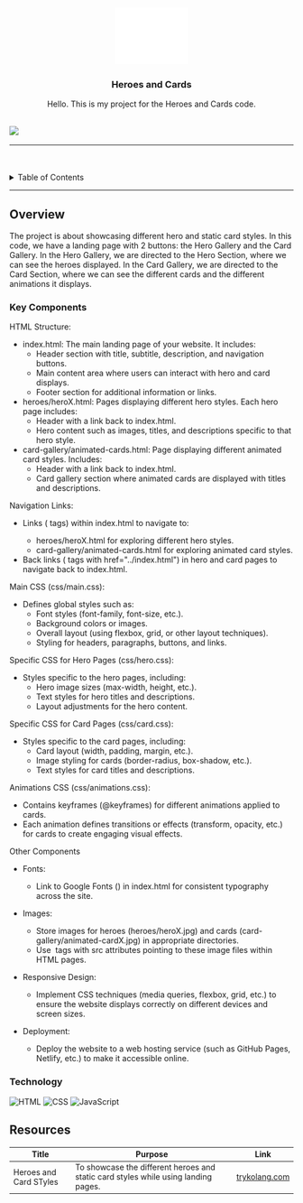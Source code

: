 <a name="readme-top">

<br/>

<br />
<div align="center">
  <a href="https://github.com/JigMenez/">
  <!-- TODO: If you want to add logo or banner you can add it here -->
    <img src="./assets/img/nyebe_white.png" alt="Nyebe" width="130" height="100">
  </a>
<!-- TODO: Change Title to the name of the title of your Project -->
  <h3 align="center">Heroes and Cards</h3>
</div>
<!-- TODO: Make a short description -->
<div align="center">
  Hello. This is my project for the Heroes and Cards code.
</div>

<br />

<!-- TODO: Change the zyx-0314 into your github username  -->
<!-- TODO: Change the WD-Template-Project into the same name of your folder -->
![](https://visit-counter.vercel.app/counter.png?page=JigMenez/WD-Hero-and-Card-Styles)

---

<br />
<br />

<!-- TODO: If you want to add more layers for your readme -->
<details>
  <summary>Table of Contents</summary>
  <ol>
    <li>
      <a href="#overview">Overview</a>
      <ol>
        <li>
          <a href="#key-components">Key Components</a>
        </li>
        <li>
          <a href="#technology">Technology</a>
        </li>
      </ol>
    </li>
    <li>
    <li>
      <a href="#resources">Resources</a>
    </li>
  </ol>
</details>

---

## Overview

<!-- TODO: To be changed -->
<!-- The following are just sample -->
The project is about showcasing different hero and static card styles. In this code, we have a landing page with 2 buttons: the Hero Gallery and the Card Gallery. In the Hero Gallery, we are directed to the Hero Section, where we can see the heroes displayed. In the Card Gallery, we are directed to the Card Section, where we can see the different cards and the different animations it displays.


### Key Components
<!-- TODO: List of Key Components -->
<!-- The following are just sample -->
HTML Structure:

- index.html: The main landing page of your website. It includes:
  - Header section with title, subtitle, description, and navigation buttons.
  - Main content area where users can interact with hero and card displays.
  - Footer section for additional information or links.
- heroes/heroX.html: Pages displaying different hero styles. Each hero page includes:
  - Header with a link back to index.html.
  - Hero content such as images, titles, and descriptions specific to that hero style.
- card-gallery/animated-cards.html: Page displaying different animated card styles. Includes:
  - Header with a link back to index.html.
  - Card gallery section where animated cards are displayed with titles and descriptions.

Navigation Links:

- Links (<a> tags) within index.html to navigate to:
  - heroes/heroX.html for exploring different hero styles.
  - card-gallery/animated-cards.html for exploring animated card styles.
- Back links (<a> tags with href="../index.html") in hero and card pages to navigate back to index.html.

Main CSS (css/main.css):

- Defines global styles such as:
  - Font styles (font-family, font-size, etc.).
  - Background colors or images.
  - Overall layout (using flexbox, grid, or other layout techniques).
  - Styling for headers, paragraphs, buttons, and links.

Specific CSS for Hero Pages (css/hero.css):

- Styles specific to the hero pages, including:
  - Hero image sizes (max-width, height, etc.).
  - Text styles for hero titles and descriptions.
  - Layout adjustments for the hero content.

Specific CSS for Card Pages (css/card.css):

- Styles specific to the card pages, including:
  - Card layout (width, padding, margin, etc.).
  - Image styling for cards (border-radius, box-shadow, etc.).
  - Text styles for card titles and descriptions.

Animations CSS (css/animations.css):

- Contains keyframes (@keyframes) for different animations applied to cards.
- Each animation defines transitions or effects (transform, opacity, etc.) for cards to create engaging visual effects.

Other Components

- Fonts:
  - Link to Google Fonts (<link href="https://fonts.googleapis.com/css2?family=Roboto:wght@400;700&display=swap" rel="stylesheet">) in index.html for consistent typography across the site.

- Images:
  - Store images for heroes (heroes/heroX.jpg) and cards (card-gallery/animated-cardX.jpg) in appropriate directories.
  - Use <img> tags with src attributes pointing to these image files within HTML pages.

- Responsive Design:
  - Implement CSS techniques (media queries, flexbox, grid, etc.) to ensure the website displays correctly on different devices and screen sizes.

- Deployment:
  - Deploy the website to a web hosting service (such as GitHub Pages, Netlify, etc.) to make it accessible online.






### Technology
<!-- TODO: List of Technology Used -->
![HTML](https://img.shields.io/badge/HTML-E34F26?style=for-the-badge&logo=html5&logoColor=white)
![CSS](https://img.shields.io/badge/CSS-1572B6?style=for-the-badge&logo=css3&logoColor=white)
![JavaScript](https://img.shields.io/badge/JavaScript-F7DF1E?style=for-the-badge&logo=javascript&logoColor=white)



## Resources

<!-- TODO: Add References -->
| Title | Purpose | Link |
|-|-|-|
| Heroes and Card STyles | To showcase the different heroes and static card styles while using landing pages. | [trykolang.com](https://jigmenez.github.io/WD-Hero-and-Card-Styles/) |
